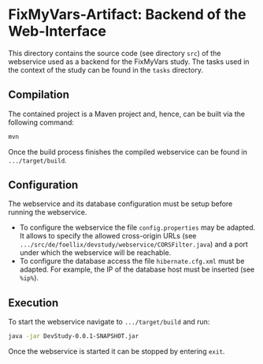 # FixMyVars-Artifact: Backend of the Web-Interface
This directory contains the source code (see directory ``src``) of the webservice used as a backend for the FixMyVars study.
The tasks used in the context of the study can be found in the ``tasks`` directory.

## Compilation
The contained project is a Maven project and, hence, can be built via the following command:
```bash
mvn
```
Once the build process finishes the compiled webservice can be found in ``.../target/build``.

## Configuration
The webservice and its database configuration must be setup before running the webservice.
- To configure the webservice the file ``config.properties`` may be adapted.
  It allows to specify the allowed cross-origin URLs (see ``.../src/de/foellix/devstudy/webservice/CORSFilter.java``) and a port under which the webservice will be reachable.
- To configure the database access the file ``hibernate.cfg.xml`` must be adapted.
  For example, the IP of the database host must be inserted (see ``%ip%``).

## Execution
To start the webservice navigate to ``.../target/build`` and run:
```bash
java -jar DevStudy-0.0.1-SNAPSHOT.jar
```
Once the webservice is started it can be stopped by entering ``exit``.
